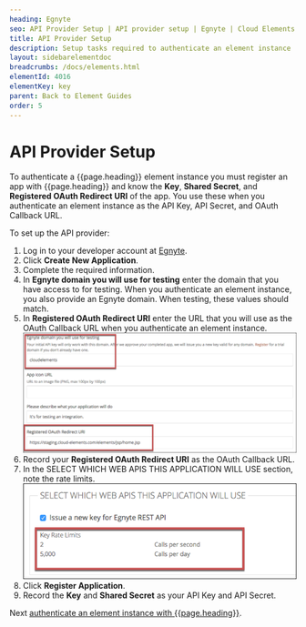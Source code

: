 ```yaml
---
heading: Egnyte
seo: API Provider Setup | API provider setup | Egnyte | Cloud Elements API Docs
title: API Provider Setup
description: Setup tasks required to authenticate an element instance
layout: sidebarelementdoc
breadcrumbs: /docs/elements.html
elementId: 4016
elementKey: key
parent: Back to Element Guides
order: 5
---
```


# API Provider Setup

To authenticate a {{page.heading}} element instance you must register an app with {{page.heading}} and know the **Key**, **Shared Secret**, and **Registered OAuth Redirect URI** of the app. You use these when you authenticate an element instance as the API Key, API Secret, and OAuth Callback URL.

To set up the API provider:

1. Log in to your developer account at [Egnyte](https://developers.egnyte.com).
3. Click **Create New Application**.
4. Complete the required information.
5. In **Egnyte domain you will use for testing** enter the domain that you have access to for testing. When you authenticate an element instance, you also provide an Egnyte domain. When testing, these values should match.
5. In **Registered OAuth Redirect URI** enter the URL that you will use as the OAuth Callback URL when you authenticate an element instance.
![Egnyte Setup 1](img/egnyte-domain-callback.png)
3. Record your **Registered OAuth Redirect URI** as the OAuth Callback URL.
2. In the SELECT WHICH WEB APIS THIS APPLICATION WILL USE section, note the rate limits.
![Rate Limits](img/rate-limits.png)
2. Click **Register Application**.
3. Record the **Key** and **Shared Secret** as your API Key and API Secret.

Next [authenticate an element instance with {{page.heading}}](authenticate.html).
